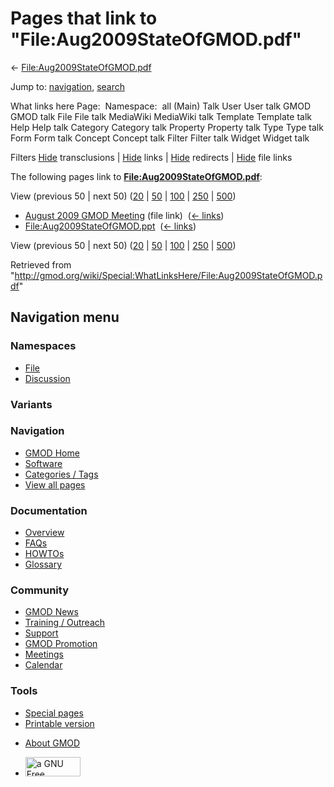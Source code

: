 <div id="mw-page-base" class="noprint">

</div>

<div id="mw-head-base" class="noprint">

</div>

<div id="content" class="mw-body" role="main">

<span id="top"></span>

<div id="mw-js-message" style="display:none;">

</div>



# <span dir="auto">Pages that link to "File:Aug2009StateOfGMOD.pdf"</span>

<div id="bodyContent">

<div id="contentSub">

←
[File:Aug2009StateOfGMOD.pdf](/wiki/File:Aug2009StateOfGMOD.pdf "File:Aug2009StateOfGMOD.pdf")

</div>

<div id="jump-to-nav" class="mw-jump">

Jump to: [navigation](#mw-navigation), [search](#p-search)

</div>

<div id="mw-content-text">

What links here Page:  Namespace:  all (Main) Talk User User talk GMOD
GMOD talk File File talk MediaWiki MediaWiki talk Template Template talk
Help Help talk Category Category talk Property Property talk Type Type
talk Form Form talk Concept Concept talk Filter Filter talk Widget
Widget talk

Filters
[Hide](/mediawiki/index.php?title=Special:WhatLinksHere/File:Aug2009StateOfGMOD.pdf&hidetrans=1 "Special:WhatLinksHere/File:Aug2009StateOfGMOD.pdf")
transclusions \|
[Hide](/mediawiki/index.php?title=Special:WhatLinksHere/File:Aug2009StateOfGMOD.pdf&hidelinks=1 "Special:WhatLinksHere/File:Aug2009StateOfGMOD.pdf")
links \|
[Hide](/mediawiki/index.php?title=Special:WhatLinksHere/File:Aug2009StateOfGMOD.pdf&hideredirs=1 "Special:WhatLinksHere/File:Aug2009StateOfGMOD.pdf")
redirects \|
[Hide](/mediawiki/index.php?title=Special:WhatLinksHere/File:Aug2009StateOfGMOD.pdf&hideimages=1 "Special:WhatLinksHere/File:Aug2009StateOfGMOD.pdf")
file links

The following pages link to
**[File:Aug2009StateOfGMOD.pdf](/wiki/File:Aug2009StateOfGMOD.pdf "File:Aug2009StateOfGMOD.pdf")**:

View (previous 50 \| next 50)
([20](/mediawiki/index.php?title=Special:WhatLinksHere/File:Aug2009StateOfGMOD.pdf&limit=20 "Special:WhatLinksHere/File:Aug2009StateOfGMOD.pdf")
\|
[50](/mediawiki/index.php?title=Special:WhatLinksHere/File:Aug2009StateOfGMOD.pdf&limit=50 "Special:WhatLinksHere/File:Aug2009StateOfGMOD.pdf")
\|
[100](/mediawiki/index.php?title=Special:WhatLinksHere/File:Aug2009StateOfGMOD.pdf&limit=100 "Special:WhatLinksHere/File:Aug2009StateOfGMOD.pdf")
\|
[250](/mediawiki/index.php?title=Special:WhatLinksHere/File:Aug2009StateOfGMOD.pdf&limit=250 "Special:WhatLinksHere/File:Aug2009StateOfGMOD.pdf")
\|
[500](/mediawiki/index.php?title=Special:WhatLinksHere/File:Aug2009StateOfGMOD.pdf&limit=500 "Special:WhatLinksHere/File:Aug2009StateOfGMOD.pdf"))

- [August 2009 GMOD
  Meeting](/wiki/August_2009_GMOD_Meeting "August 2009 GMOD Meeting")
  (file link) ‎ <span class="mw-whatlinkshere-tools">([←
  links](/mediawiki/index.php?title=Special:WhatLinksHere&target=August+2009+GMOD+Meeting "Special:WhatLinksHere"))</span>
- [File:Aug2009StateOfGMOD.ppt](/wiki/File:Aug2009StateOfGMOD.ppt "File:Aug2009StateOfGMOD.ppt")
  ‎ <span class="mw-whatlinkshere-tools">([←
  links](/mediawiki/index.php?title=Special:WhatLinksHere&target=File%3AAug2009StateOfGMOD.ppt "Special:WhatLinksHere"))</span>

View (previous 50 \| next 50)
([20](/mediawiki/index.php?title=Special:WhatLinksHere/File:Aug2009StateOfGMOD.pdf&limit=20 "Special:WhatLinksHere/File:Aug2009StateOfGMOD.pdf")
\|
[50](/mediawiki/index.php?title=Special:WhatLinksHere/File:Aug2009StateOfGMOD.pdf&limit=50 "Special:WhatLinksHere/File:Aug2009StateOfGMOD.pdf")
\|
[100](/mediawiki/index.php?title=Special:WhatLinksHere/File:Aug2009StateOfGMOD.pdf&limit=100 "Special:WhatLinksHere/File:Aug2009StateOfGMOD.pdf")
\|
[250](/mediawiki/index.php?title=Special:WhatLinksHere/File:Aug2009StateOfGMOD.pdf&limit=250 "Special:WhatLinksHere/File:Aug2009StateOfGMOD.pdf")
\|
[500](/mediawiki/index.php?title=Special:WhatLinksHere/File:Aug2009StateOfGMOD.pdf&limit=500 "Special:WhatLinksHere/File:Aug2009StateOfGMOD.pdf"))

</div>

<div class="printfooter">

Retrieved from
"<http://gmod.org/wiki/Special:WhatLinksHere/File:Aug2009StateOfGMOD.pdf>"

</div>

<div id="catlinks" class="catlinks catlinks-allhidden">

</div>

<div class="visualClear">

</div>

</div>

</div>

<div id="mw-navigation">

## Navigation menu

<div id="mw-head">



<div id="left-navigation">

<div id="p-namespaces" class="vectorTabs" role="navigation"
aria-labelledby="p-namespaces-label">

### Namespaces

- <span id="ca-nstab-image"><a href="/wiki/File:Aug2009StateOfGMOD.pdf" accesskey="c"
  title="View the file page [c]">File</a></span>
- <span id="ca-talk"><a
  href="/mediawiki/index.php?title=File_talk:Aug2009StateOfGMOD.pdf&amp;action=edit&amp;redlink=1"
  accesskey="t"
  title="Discussion about the content page [t]">Discussion</a></span>

</div>

<div id="p-variants" class="vectorMenu emptyPortlet" role="navigation"
aria-labelledby="p-variants-label">

### 

### Variants[](#)

<div class="menu">

</div>

</div>

</div>

<div id="right-navigation">





</div>



</div>

</div>

</div>

<div id="mw-panel">

<div id="p-logo" role="banner">

<a href="/wiki/Main_Page"
style="background-image: url(http://gmod.org/images/GMOD-cogs.png);"
title="Visit the main page"></a>

</div>

<div id="p-Navigation" class="portal" role="navigation"
aria-labelledby="p-Navigation-label">

### Navigation

<div class="body">

- <span id="n-GMOD-Home">[GMOD Home](/wiki/Main_Page)</span>
- <span id="n-Software">[Software](/wiki/GMOD_Components)</span>
- <span id="n-Categories-.2F-Tags">[Categories /
  Tags](/wiki/Categories)</span>
- <span id="n-View-all-pages">[View all
  pages](/wiki/Special:AllPages)</span>

</div>

</div>

<div id="p-Documentation" class="portal" role="navigation"
aria-labelledby="p-Documentation-label">

### Documentation

<div class="body">

- <span id="n-Overview">[Overview](/wiki/Overview)</span>
- <span id="n-FAQs">[FAQs](/wiki/Category:FAQ)</span>
- <span id="n-HOWTOs">[HOWTOs](/wiki/Category:HOWTO)</span>
- <span id="n-Glossary">[Glossary](/wiki/Glossary)</span>

</div>

</div>

<div id="p-Community" class="portal" role="navigation"
aria-labelledby="p-Community-label">

### Community

<div class="body">

- <span id="n-GMOD-News">[GMOD News](/wiki/GMOD_News)</span>
- <span id="n-Training-.2F-Outreach">[Training /
  Outreach](/wiki/Training_and_Outreach)</span>
- <span id="n-Support">[Support](/wiki/Support)</span>
- <span id="n-GMOD-Promotion">[GMOD
  Promotion](/wiki/GMOD_Promotion)</span>
- <span id="n-Meetings">[Meetings](/wiki/Meetings)</span>
- <span id="n-Calendar">[Calendar](/wiki/Calendar)</span>

</div>

</div>

<div id="p-tb" class="portal" role="navigation"
aria-labelledby="p-tb-label">

### Tools

<div class="body">

- <span id="t-specialpages"><a href="/wiki/Special:SpecialPages" accesskey="q"
  title="A list of all special pages [q]">Special pages</a></span>
- <span id="t-print"><a
  href="/mediawiki/index.php?title=Special:WhatLinksHere/File:Aug2009StateOfGMOD.pdf&amp;printable=yes"
  rel="alternate" accesskey="p"
  title="Printable version of this page [p]">Printable version</a></span>

</div>

</div>

</div>

</div>

<div id="footer" role="contentinfo">

- <span id="footer-places-about">[About
  GMOD](/wiki/GMOD:About "GMOD:About")</span>

<!-- -->

- <span id="footer-copyrightico">[<img src="http://www.gnu.org/graphics/gfdl-logo-small.png" width="88"
  height="31" alt="a GNU Free Documentation License" />](http://www.gnu.org/licenses/fdl-1.3.html)</span>


<div style="clear:both">

</div>

</div>
